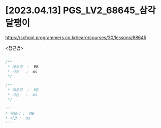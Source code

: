 #   [2023.04.13] PGS_LV2_68645_삼각 달팽이
https://school.programmers.co.kr/learn/courses/30/lessons/68645

<접근법>

```
```




```java
/**
 * 메모리  :  MB
 * 시간   :  ms
 */
```



```js
/**
 * 메모리  :  MB
 * 시간   :  ms
 */
```




```python
'''
* 메모리 :  MB
* 시간 :  ms
'''
```
